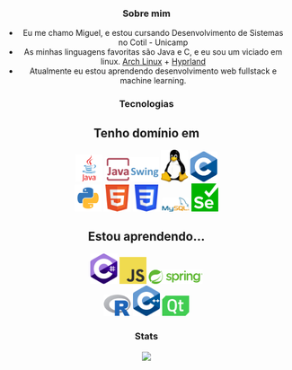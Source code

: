 ### Sobre mim

- Eu me chamo Miguel, e estou cursando Desenvolvimento de Sistemas no Cotil - Unicamp
- As minhas linguagens favoritas são Java e C, e eu sou um viciado em linux. [Arch Linux](https://archlinux.org) + [Hyprland](https://hyprland.org)
- Atualmente eu estou aprendendo desenvolvimento web fullstack e machine learning.

### Tecnologias

<html>
  <h2 align="center">Tenho domínio em</h2>
  <div align="center">
      <img src="img/java.png" width=48px>
      <img src="img/swing.png" width=96px>
      <img src="img/tux.png" width=48px>
      <img src="img/c.png" width=48px><br>
      <img src="img/python.png" width=48px>
      <img src="img/html.png" width=48px>
      <img src="img/css.png" width=48px>
      <img src="img/mysql.png" width=48px>
      <img src="img/selenium.png" width=48px>
    </div>
  <h2 align="center">Estou aprendendo...</h2>
    <div align="center">
      <img src="img/cs.png" width=48px>
      <img src="img/js.png" width=48px>
      <img src="img/spring.png" width=96px><br>
      <img src="img/r.png" width=48px>
      <img src="img/cpp.png" width=48px>
      <img src="img/qt.png" width=48px>
    </div>
</html>

### Stats
<html align="center">
  <div align="center">
  <img align="center" src="https://github-readme-stats.vercel.app/api?username=mgcvale&show_icons=true&theme=tokyonight">
  </div>
</html>
